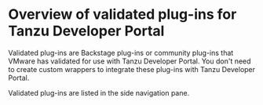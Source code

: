 # Overview of validated plug-ins for Tanzu Developer Portal

Validated plug-ins are Backstage plug-ins or community plug-ins that VMware has validated for use
with Tanzu Developer Portal. You don't need to create custom wrappers to integrate these plug-ins
with Tanzu Developer Portal.

Validated plug-ins are listed in the side navigation pane.